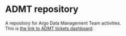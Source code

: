 # ADMT repository
A repository for Argo Data Management Team activities.  
This is [the link to ADMT tickets dashboard](https://github.com/orgs/OneArgo/projects/1). 
